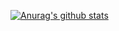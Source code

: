 [![Anurag's github stats](https://github-readme-stats.vercel.app/api?username=MartinSchoeler)](https://github.com/anuraghazra/github-readme-stats)
<!--
**MartinSchoeler/MartinSchoeler** is a ✨ _special_ ✨ repository because its `README.md` (this file) appears on your GitHub profile.

Here are some ideas to get you started:

- 🔭 I’m currently working on ...
- 🌱 I’m currently learning ...
- 👯 I’m looking to collaborate on ...
- 🤔 I’m looking for help with ...
- 💬 Ask me about ...
- 📫 How to reach me: ...
- 😄 Pronouns: ...
- ⚡ Fun fact: ...
-->
